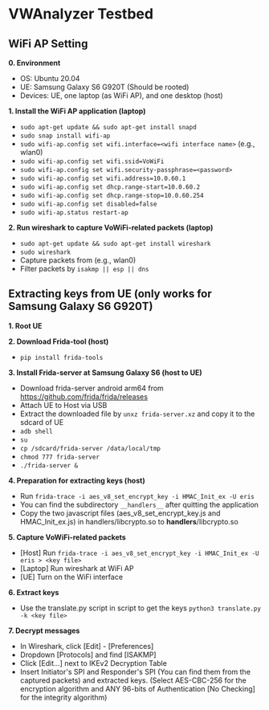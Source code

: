 # VWAnalyzer Testbed

## WiFi AP Setting
**0. Environment**
  - OS: Ubuntu 20.04
  - UE: Samsung Galaxy S6 G920T (Should be rooted)
  - Devices: UE, one laptop (as WiFi AP), and one desktop (host)

**1. Install the WiFi AP application (laptop)**
  - `sudo apt-get update && sudo apt-get install snapd`
  - `sudo snap install wifi-ap`
  - `sudo wifi-ap.config set wifi.interface=<wifi interface name>` (e.g., wlan0)
  - `sudo wifi-ap.config set wifi.ssid=VoWiFi`
  - `sudo wifi-ap.config set wifi.security-passphrase=<password>`
  - `sudo wifi-ap.config set wifi.address=10.0.60.1`
  - `sudo wifi-ap.config set dhcp.range-start=10.0.60.2`
  - `sudo wifi-ap.config set dhcp.range-stop=10.0.60.254`
  - `sudo wifi-ap.config set disabled=false`
  - `sudo wifi-ap.status restart-ap`

**2. Run wireshark to capture VoWiFi-related packets (laptop)**
  - `sudo apt-get update && sudo apt-get install wireshark`
  - `sudo wireshark`
  - Capture packets from <wifi interface> (e.g., wlan0)
  - Filter packets by `isakmp || esp || dns`

## Extracting keys from UE (only works for Samsung Galaxy S6 G920T)
**1. Root UE**

**2. Download Frida-tool (host)**
  - `pip install frida-tools`
  
**3. Install Frida-server at Samsung Galaxy S6 (host to UE)**
  - Download frida-server android arm64 from https://github.com/frida/frida/releases
  - Attach UE to Host via USB
  - Extract the downloaded file by `unxz frida-server.xz` and copy it to the sdcard of UE
  - `adb shell`
  - `su`
  - `cp /sdcard/frida-server /data/local/tmp`
  - `chmod 777 frida-server`
  - `./frida-server &`

**4. Preparation for extracting keys (host)**
  - Run `frida-trace -i aes_v8_set_encrypt_key -i HMAC_Init_ex -U eris`
  - You can find the subdirectory `__handlers__` after quitting the application
  - Copy the two javascript files (aes_v8_set_encrypt_key.js and HMAC_Init_ex.js) in handlers/libcrypto.so to __handlers__/libcrypto.so
  
**5. Capture VoWiFi-related packets**
  - [Host] Run `frida-trace -i aes_v8_set_encrypt_key -i HMAC_Init_ex -U eris > <key file>`
  - [Laptop] Run wireshark at WiFi AP
  - [UE] Turn on the WiFi interface
  
**6. Extract keys**
  - Use the translate.py script in script to get the keys `python3 translate.py -k <key file>`

**7. Decrypt messages**
  - In Wireshark, click [Edit] - [Preferences]
  - Dropdown [Protocols] and find [ISAKMP]
  - Click [Edit...] next to IKEv2 Decryption Table
  - Insert Initiator's SPI and Responder's SPI (You can find them from the captured packets) and extracted keys. (Select AES-CBC-256 for the encryption algorithm and ANY 96-bits of Authentication [No Checking] for the integrity algorithm)
